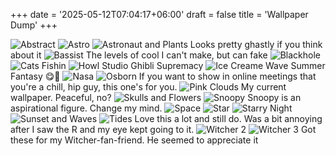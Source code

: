 +++
date = '2025-05-12T07:04:17+06:00'
draft = false
title = 'Wallpaper Dump'
+++

![Abstract](Abstract.png)
![Astro](Astro.png)
![Astronaut and Plants](feature-AstronautandPlants.jpg)
Looks pretty ghastly if you think about it
![Bassist](Bassist.jpg)
The levels of cool I can't make, but can fake
![Blackhole](Blackhole.png)
![Cats Fishin](CatsFishin.png)
![Howl](Howl.jpeg)
Studio Ghibli Supremacy
![Ice Creame Wave](IceCreamWave.png)
Summer Fantasy 😋🤤
![Nasa](Nasa.png)
![Osborn](Osborn.png)
If you want to show in online meetings that you're a chill, hip guy, this one's for you.
![Pink Clouds](PinkClouds.jpg)
My current wallpaper. Peaceful, no?
![Skulls and Flowers](SkullsandFlowers.png)
![Snoopy](Snoopy.png)
Snoopy is an aspirational figure. Change my mind.
![Space](Space.jpg)
![Star](Star.jpg)
![Starry Night](StarryNight.jpg)
![Sunset and Waves](SunsetandWaves.jpg)
![Tides](Tides.png)
Love this a lot and still do. Was a bit annoying after I saw the R and my eye kept going to it.
![Witcher 2](Witcher2.jpg)
![Witcher 3](Witcher3.jpg)
Got these for my Witcher-fan-friend. He seemed to appreciate it
